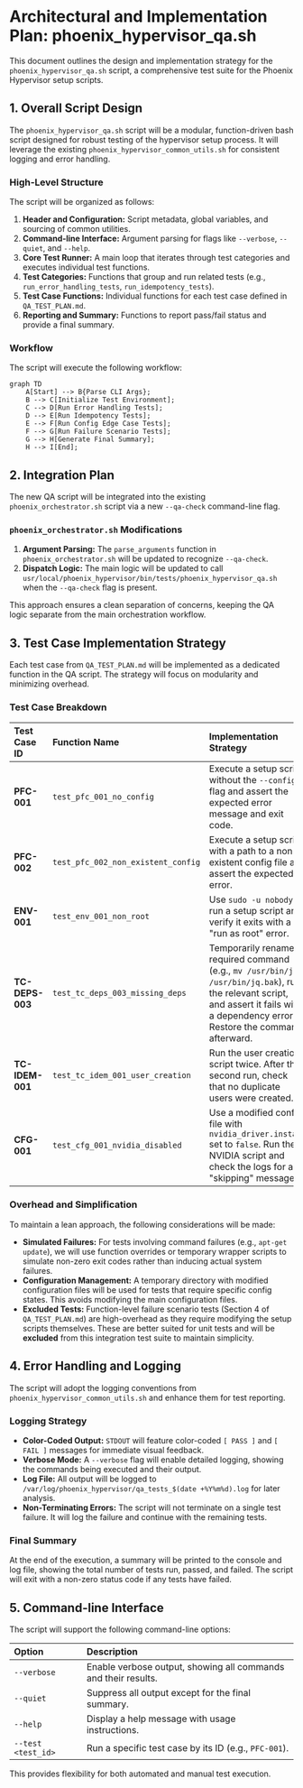 # Architectural and Implementation Plan: phoenix_hypervisor_qa.sh

This document outlines the design and implementation strategy for the `phoenix_hypervisor_qa.sh` script, a comprehensive test suite for the Phoenix Hypervisor setup scripts.

## 1. Overall Script Design

The `phoenix_hypervisor_qa.sh` script will be a modular, function-driven bash script designed for robust testing of the hypervisor setup process. It will leverage the existing `phoenix_hypervisor_common_utils.sh` for consistent logging and error handling.

### High-Level Structure

The script will be organized as follows:
1.  **Header and Configuration:** Script metadata, global variables, and sourcing of common utilities.
2.  **Command-line Interface:** Argument parsing for flags like `--verbose`, `--quiet`, and `--help`.
3.  **Core Test Runner:** A main loop that iterates through test categories and executes individual test functions.
4.  **Test Categories:** Functions that group and run related tests (e.g., `run_error_handling_tests`, `run_idempotency_tests`).
5.  **Test Case Functions:** Individual functions for each test case defined in `QA_TEST_PLAN.md`.
6.  **Reporting and Summary:** Functions to report pass/fail status and provide a final summary.

### Workflow

The script will execute the following workflow:

```mermaid
graph TD
    A[Start] --> B{Parse CLI Args};
    B --> C[Initialize Test Environment];
    C --> D[Run Error Handling Tests];
    D --> E[Run Idempotency Tests];
    E --> F[Run Config Edge Case Tests];
    F --> G[Run Failure Scenario Tests];
    G --> H[Generate Final Summary];
    H --> I[End];
```

## 2. Integration Plan

The new QA script will be integrated into the existing `phoenix_orchestrator.sh` script via a new `--qa-check` command-line flag.

### `phoenix_orchestrator.sh` Modifications

1.  **Argument Parsing:** The `parse_arguments` function in `phoenix_orchestrator.sh` will be updated to recognize `--qa-check`.
2.  **Dispatch Logic:** The main logic will be updated to call `usr/local/phoenix_hypervisor/bin/tests/phoenix_hypervisor_qa.sh` when the `--qa-check` flag is present.

This approach ensures a clean separation of concerns, keeping the QA logic separate from the main orchestration workflow.

## 3. Test Case Implementation Strategy

Each test case from `QA_TEST_PLAN.md` will be implemented as a dedicated function in the QA script. The strategy will focus on modularity and minimizing overhead.

### Test Case Breakdown

| Test Case ID | Function Name | Implementation Strategy |
| :--- | :--- | :--- |
| **PFC-001** | `test_pfc_001_no_config` | Execute a setup script without the `--config` flag and assert the expected error message and exit code. |
| **PFC-002** | `test_pfc_002_non_existent_config` | Execute a setup script with a path to a non-existent config file and assert the expected error. |
| **ENV-001** | `test_env_001_non_root` | Use `sudo -u nobody` to run a setup script and verify it exits with a "run as root" error. |
| **TC-DEPS-003** | `test_tc_deps_003_missing_deps` | Temporarily rename a required command (e.g., `mv /usr/bin/jq /usr/bin/jq.bak`), run the relevant script, and assert it fails with a dependency error. Restore the command afterward. |
| **TC-IDEM-001** | `test_tc_idem_001_user_creation` | Run the user creation script twice. After the second run, check that no duplicate users were created. |
| **CFG-001** | `test_cfg_001_nvidia_disabled` | Use a modified config file with `nvidia_driver.install` set to `false`. Run the NVIDIA script and check the logs for a "skipping" message. |

### Overhead and Simplification

To maintain a lean approach, the following considerations will be made:
*   **Simulated Failures:** For tests involving command failures (e.g., `apt-get update`), we will use function overrides or temporary wrapper scripts to simulate non-zero exit codes rather than inducing actual system failures.
*   **Configuration Management:** A temporary directory with modified configuration files will be used for tests that require specific config states. This avoids modifying the main configuration files.
*   **Excluded Tests:** Function-level failure scenario tests (Section 4 of `QA_TEST_PLAN.md`) are high-overhead as they require modifying the setup scripts themselves. These are better suited for unit tests and will be **excluded** from this integration test suite to maintain simplicity.

## 4. Error Handling and Logging

The script will adopt the logging conventions from `phoenix_hypervisor_common_utils.sh` and enhance them for test reporting.

### Logging Strategy

*   **Color-Coded Output:** `STDOUT` will feature color-coded `[ PASS ]` and `[ FAIL ]` messages for immediate visual feedback.
*   **Verbose Mode:** A `--verbose` flag will enable detailed logging, showing the commands being executed and their output.
*   **Log File:** All output will be logged to `/var/log/phoenix_hypervisor/qa_tests_$(date +%Y%m%d).log` for later analysis.
*   **Non-Terminating Errors:** The script will not terminate on a single test failure. It will log the failure and continue with the remaining tests.

### Final Summary

At the end of the execution, a summary will be printed to the console and log file, showing the total number of tests run, passed, and failed. The script will exit with a non-zero status code if any tests have failed.

## 5. Command-line Interface

The script will support the following command-line options:

| Option | Description |
| :--- | :--- |
| `--verbose` | Enable verbose output, showing all commands and their results. |
| `--quiet` | Suppress all output except for the final summary. |
| `--help` | Display a help message with usage instructions. |
| `--test <test_id>` | Run a specific test case by its ID (e.g., `PFC-001`). |

This provides flexibility for both automated and manual test execution.